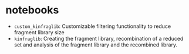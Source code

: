 # notebooks
- `custom_kinfraglib`: Customizable filtering functionality to reduce fragment library size
- `kinfraglib`: Creating the fragment library, recombination of a reduced set and analysis of the fragment library and the recombined library.